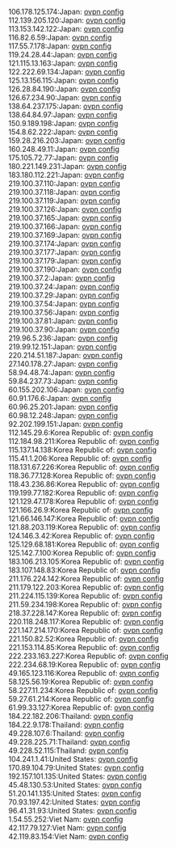 106.178.125.174:Japan: [ovpn config](vpn/106_178_125_174.ovpn)  
112.139.205.120:Japan: [ovpn config](vpn/112_139_205_120.ovpn)  
113.153.142.122:Japan: [ovpn config](vpn/113_153_142_122.ovpn)  
116.82.6.59:Japan: [ovpn config](vpn/116_82_6_59.ovpn)  
117.55.7.178:Japan: [ovpn config](vpn/117_55_7_178.ovpn)  
119.24.28.44:Japan: [ovpn config](vpn/119_24_28_44.ovpn)  
121.115.13.163:Japan: [ovpn config](vpn/121_115_13_163.ovpn)  
122.222.69.134:Japan: [ovpn config](vpn/122_222_69_134.ovpn)  
125.13.156.115:Japan: [ovpn config](vpn/125_13_156_115.ovpn)  
126.28.84.190:Japan: [ovpn config](vpn/126_28_84_190.ovpn)  
126.67.234.90:Japan: [ovpn config](vpn/126_67_234_90.ovpn)  
138.64.237.175:Japan: [ovpn config](vpn/138_64_237_175.ovpn)  
138.64.84.97:Japan: [ovpn config](vpn/138_64_84_97.ovpn)  
150.9.189.198:Japan: [ovpn config](vpn/150_9_189_198.ovpn)  
154.8.62.222:Japan: [ovpn config](vpn/154_8_62_222.ovpn)  
159.28.216.203:Japan: [ovpn config](vpn/159_28_216_203.ovpn)  
160.248.49.11:Japan: [ovpn config](vpn/160_248_49_11.ovpn)  
175.105.72.77:Japan: [ovpn config](vpn/175_105_72_77.ovpn)  
180.221.149.231:Japan: [ovpn config](vpn/180_221_149_231.ovpn)  
183.180.112.221:Japan: [ovpn config](vpn/183_180_112_221.ovpn)  
219.100.37.110:Japan: [ovpn config](vpn/219_100_37_110.ovpn)  
219.100.37.118:Japan: [ovpn config](vpn/219_100_37_118.ovpn)  
219.100.37.119:Japan: [ovpn config](vpn/219_100_37_119.ovpn)  
219.100.37.126:Japan: [ovpn config](vpn/219_100_37_126.ovpn)  
219.100.37.165:Japan: [ovpn config](vpn/219_100_37_165.ovpn)  
219.100.37.166:Japan: [ovpn config](vpn/219_100_37_166.ovpn)  
219.100.37.169:Japan: [ovpn config](vpn/219_100_37_169.ovpn)  
219.100.37.174:Japan: [ovpn config](vpn/219_100_37_174.ovpn)  
219.100.37.177:Japan: [ovpn config](vpn/219_100_37_177.ovpn)  
219.100.37.179:Japan: [ovpn config](vpn/219_100_37_179.ovpn)  
219.100.37.190:Japan: [ovpn config](vpn/219_100_37_190.ovpn)  
219.100.37.2:Japan: [ovpn config](vpn/219_100_37_2.ovpn)  
219.100.37.24:Japan: [ovpn config](vpn/219_100_37_24.ovpn)  
219.100.37.29:Japan: [ovpn config](vpn/219_100_37_29.ovpn)  
219.100.37.54:Japan: [ovpn config](vpn/219_100_37_54.ovpn)  
219.100.37.56:Japan: [ovpn config](vpn/219_100_37_56.ovpn)  
219.100.37.81:Japan: [ovpn config](vpn/219_100_37_81.ovpn)  
219.100.37.90:Japan: [ovpn config](vpn/219_100_37_90.ovpn)  
219.96.5.236:Japan: [ovpn config](vpn/219_96_5_236.ovpn)  
219.99.12.151:Japan: [ovpn config](vpn/219_99_12_151.ovpn)  
220.214.51.187:Japan: [ovpn config](vpn/220_214_51_187.ovpn)  
27.140.178.27:Japan: [ovpn config](vpn/27_140_178_27.ovpn)  
58.94.48.74:Japan: [ovpn config](vpn/58_94_48_74.ovpn)  
59.84.237.73:Japan: [ovpn config](vpn/59_84_237_73.ovpn)  
60.155.202.106:Japan: [ovpn config](vpn/60_155_202_106.ovpn)  
60.91.176.6:Japan: [ovpn config](vpn/60_91_176_6.ovpn)  
60.96.25.201:Japan: [ovpn config](vpn/60_96_25_201.ovpn)  
60.98.12.248:Japan: [ovpn config](vpn/60_98_12_248.ovpn)  
92.202.199.151:Japan: [ovpn config](vpn/92_202_199_151.ovpn)  
112.145.29.6:Korea Republic of: [ovpn config](vpn/112_145_29_6.ovpn)  
112.184.98.211:Korea Republic of: [ovpn config](vpn/112_184_98_211.ovpn)  
115.137.14.138:Korea Republic of: [ovpn config](vpn/115_137_14_138.ovpn)  
115.41.1.206:Korea Republic of: [ovpn config](vpn/115_41_1_206.ovpn)  
118.131.67.226:Korea Republic of: [ovpn config](vpn/118_131_67_226.ovpn)  
118.36.77.128:Korea Republic of: [ovpn config](vpn/118_36_77_128.ovpn)  
118.43.236.86:Korea Republic of: [ovpn config](vpn/118_43_236_86.ovpn)  
119.199.77.182:Korea Republic of: [ovpn config](vpn/119_199_77_182.ovpn)  
121.129.47.178:Korea Republic of: [ovpn config](vpn/121_129_47_178.ovpn)  
121.166.26.9:Korea Republic of: [ovpn config](vpn/121_166_26_9.ovpn)  
121.66.146.147:Korea Republic of: [ovpn config](vpn/121_66_146_147.ovpn)  
121.88.203.119:Korea Republic of: [ovpn config](vpn/121_88_203_119.ovpn)  
124.146.3.42:Korea Republic of: [ovpn config](vpn/124_146_3_42.ovpn)  
125.129.68.181:Korea Republic of: [ovpn config](vpn/125_129_68_181.ovpn)  
125.142.7.100:Korea Republic of: [ovpn config](vpn/125_142_7_100.ovpn)  
183.106.213.105:Korea Republic of: [ovpn config](vpn/183_106_213_105.ovpn)  
183.107.148.83:Korea Republic of: [ovpn config](vpn/183_107_148_83.ovpn)  
211.176.224.142:Korea Republic of: [ovpn config](vpn/211_176_224_142.ovpn)  
211.179.122.203:Korea Republic of: [ovpn config](vpn/211_179_122_203.ovpn)  
211.224.115.139:Korea Republic of: [ovpn config](vpn/211_224_115_139.ovpn)  
211.59.234.198:Korea Republic of: [ovpn config](vpn/211_59_234_198.ovpn)  
218.37.228.147:Korea Republic of: [ovpn config](vpn/218_37_228_147.ovpn)  
220.118.248.117:Korea Republic of: [ovpn config](vpn/220_118_248_117.ovpn)  
221.147.214.170:Korea Republic of: [ovpn config](vpn/221_147_214_170.ovpn)  
221.150.82.52:Korea Republic of: [ovpn config](vpn/221_150_82_52.ovpn)  
221.153.114.85:Korea Republic of: [ovpn config](vpn/221_153_114_85.ovpn)  
222.233.163.227:Korea Republic of: [ovpn config](vpn/222_233_163_227.ovpn)  
222.234.68.19:Korea Republic of: [ovpn config](vpn/222_234_68_19.ovpn)  
49.165.123.116:Korea Republic of: [ovpn config](vpn/49_165_123_116.ovpn)  
58.125.56.19:Korea Republic of: [ovpn config](vpn/58_125_56_19.ovpn)  
58.227.11.234:Korea Republic of: [ovpn config](vpn/58_227_11_234.ovpn)  
59.27.61.214:Korea Republic of: [ovpn config](vpn/59_27_61_214.ovpn)  
61.99.33.127:Korea Republic of: [ovpn config](vpn/61_99_33_127.ovpn)  
184.22.182.206:Thailand: [ovpn config](vpn/184_22_182_206.ovpn)  
184.22.9.178:Thailand: [ovpn config](vpn/184_22_9_178.ovpn)  
49.228.107.6:Thailand: [ovpn config](vpn/49_228_107_6.ovpn)  
49.228.225.71:Thailand: [ovpn config](vpn/49_228_225_71.ovpn)  
49.228.52.115:Thailand: [ovpn config](vpn/49_228_52_115.ovpn)  
104.241.1.41:United States: [ovpn config](vpn/104_241_1_41.ovpn)  
170.89.104.79:United States: [ovpn config](vpn/170_89_104_79.ovpn)  
192.157.101.135:United States: [ovpn config](vpn/192_157_101_135.ovpn)  
45.48.130.53:United States: [ovpn config](vpn/45_48_130_53.ovpn)  
51.20.141.135:United States: [ovpn config](vpn/51_20_141_135.ovpn)  
70.93.197.42:United States: [ovpn config](vpn/70_93_197_42.ovpn)  
96.41.31.93:United States: [ovpn config](vpn/96_41_31_93.ovpn)  
1.54.55.252:Viet Nam: [ovpn config](vpn/1_54_55_252.ovpn)  
42.117.79.127:Viet Nam: [ovpn config](vpn/42_117_79_127.ovpn)  
42.119.83.154:Viet Nam: [ovpn config](vpn/42_119_83_154.ovpn)  
